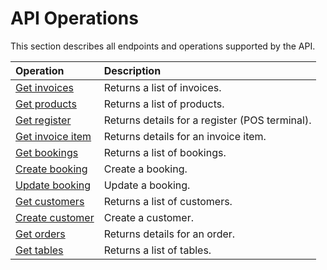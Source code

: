 # API Operations

This section describes all endpoints and operations supported by the API.

| Operation | Description |
| :-- | :-- |
| [Get invoices](invoices.md#get-invoices) | Returns a list of invoices. |
| [Get products](products.md#get-products) | Returns a list of products. |
| [Get register](registers.md#get-registers) | Returns details for a register (POS terminal). |
| [Get invoice item](invoiceitems.md#get-invoice-items) | Returns details for an invoice item. |
| [Get bookings](bookings.md#get-bookings) | Returns a list of bookings. |
| [Create booking](bookings.md#create-booking) | Create a booking. |
| [Update booking](bookings.md#update-booking) | Update a booking. |
| [Get customers](customers.md#get-customers) | Returns a list of customers. |
| [Create customer](customers.md#create-customer) | Create a customer. |
| [Get orders](orders.md#get-orders) | Returns details for an order. |
| [Get tables](tables.md#get-tables) | Returns a list of tables. |

